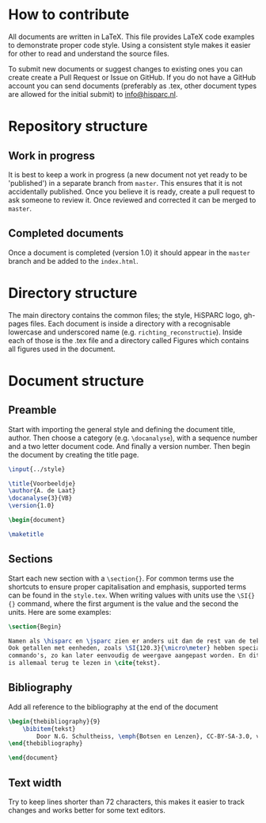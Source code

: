 How to contribute
=================

All documents are written in LaTeX. This file provides LaTeX code
examples to demonstrate proper code style. Using a consistent style
makes it easier for other to read and understand the source files.

To submit new documents or suggest changes to existing ones you can
create create a Pull Request or Issue on GitHub. If you do not have a
GitHub account you can send documents (preferably as .tex, other
document types are allowed for the initial submit) to info@hisparc.nl.


Repository structure
====================

Work in progress
----------------

It is best to keep a work in progress (a new document not yet ready to
be 'published') in a separate branch from `master`. This ensures that it
is not accidentally published. Once you believe it is ready, create a
pull request to ask someone to review it. Once reviewed and corrected it
can be merged to `master`.


Completed documents
-------------------

Once a document is completed (version 1.0) it should appear in the `master`
branch and be added to the `index.html`.


Directory structure
===================

The main directory contains the common files; the style, HiSPARC logo,
gh-pages files. Each document is inside a directory with a recognisable
lowercase and underscored name (e.g. `richting_reconstructie`). Inside
each of those is the .tex file and a directory called Figures which
contains all figures used in the document.


Document structure
==================


Preamble
--------

Start with importing the general style and defining the document title,
author. Then choose a category (e.g. `\docanalyse`), with a sequence
number and a two letter document code. And finally a version number.
Then begin the document by creating the title page.

```latex
\input{../style}

\title{Voorbeeldje}
\author{A. de Laat}
\docanalyse{3}{VB}
\version{1.0}

\begin{document}

\maketitle
```


Sections
--------

Start each new section with a `\section{}`. For common terms use the
shortcuts to ensure proper capitalisation and emphasis, supported terms
can be found in the `style.tex`. When writing values with units use the
`\SI{}{}` command, where the first argument is the value and the second
the units. Here are some examples:

```latex
\section{Begin}

Namen als \hisparc en \jsparc zien er anders uit dan de rest van de tekst.
Ook getallen met eenheden, zoals \SI{120.3}{\micro\meter} hebben speciale
commando's, zo kan later eenvoudig de weergave aangepast worden. En dit
is allemaal terug te lezen in \cite{tekst}.
```


Bibliography
------------

Add all reference to the bibliography at the end of the document

```latex
\begin{thebibliography}{9}
    \bibitem{tekst}
        Door N.G. Schultheiss, \emph{Botsen en Lenzen}, CC-BY-SA-3.0, via \hisparc
\end{thebibliography}

\end{document}
```


Text width
----------

Try to keep lines shorter than 72 characters, this makes it easier to
track changes and works better for some text editors.
